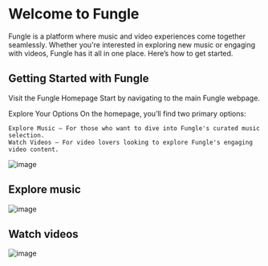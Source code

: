 # Welcome to Fungle

Fungle is a platform where music and video experiences come together seamlessly. Whether you're interested in exploring new music or engaging with videos, Fungle has it all in one place. Here’s how to get started.

## Getting Started with Fungle

Visit the Fungle Homepage
Start by navigating to the main Fungle webpage.

Explore Your Options
On the homepage, you’ll find two primary options:

    Explore Music – For those who want to dive into Fungle's curated music selection.
    Watch Videos – For video lovers looking to explore Fungle's engaging video content.
![image](https://github.com/user-attachments/assets/122aaf99-c556-4959-9abd-f726b2f9220a)

## Explore music

![image](https://github.com/user-attachments/assets/3cbba54a-4d7e-4e0c-9e68-4b345864ee9a)

## Watch videos

![image](https://github.com/user-attachments/assets/66b61521-1c6d-440e-95e9-689097202960)

